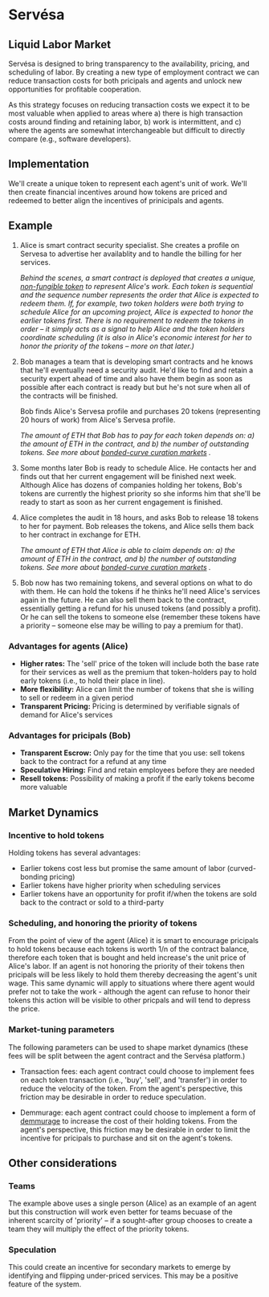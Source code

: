 # Servésa

## Liquid Labor Market

Servésa is designed to bring transparency to the availability, pricing, and scheduling of labor. By creating a new type of employment contract we can reduce transaction costs for both pricipals and agents and unlock new opportunities for profitable cooperation. 

As this strategy focuses on reducing transaction costs we expect it to be most valuable when applied to areas where a) there is high transaction costs around finding and retaining labor, b) work is intermittent, and c) where the agents are somewhat interchangeable but difficult to directly compare (e.g., software developers).

## Implementation

We'll create a unique token to represent each agent's unit of work. We'll then create financial incentives around how tokens are priced and redeemed to better align the incentives of prinicipals and agents.

## Example

1.  Alice is smart contract security specialist. She creates a profile on Servesa to advertise her availablity and to handle the billing for her services.

    _Behind the scenes, a smart contract is deployed that creates a unique, [non-fungible token](https://hackernoon.com/an-overview-of-non-fungible-tokens-5f140c32a70a) to represent Alice's work. Each token is sequential and the sequence number represents the order that Alice is expected to redeem them. If, for example, two token holders were both trying to schedule Alice for an upcoming project, Alice is expected to honor the earlier tokens first. There is no requirement to redeem the tokens in order – it simply acts as a signal to help Alice and the token holders coordinate scheduling (it is also in Alice's economic interest for her to honor the priority of the tokens – more on that later.)_

2.  Bob manages a team that is developing smart contracts and he knows that he'll eventually need a security audit. He'd like to find and retain a security expert ahead of time and also have them begin as soon as possible after each contract is ready but but he's not sure when all of the contracts will be finished.

    Bob finds Alice's Servesa profile and purchases 20 tokens (representing 20 hours of work) from Alice's Servesa profile.

    _The amount of ETH that Bob has to pay for each token depends on: a) the amount of ETH in the contract, and b) the number of outstanding tokens. See more about [bonded-curve curation markets](https://medium.com/@simondlr/tokens-2-0-curved-token-bonding-in-curation-markets-1764a2e0bee5|) ._

3.  Some months later Bob is ready to schedule Alice. He contacts her and finds out that her current engagement will be finished next week. Although Alice has dozens of companies holding her tokens, Bob's tokens are currently the highest priority so she informs him that she'll be ready to start as soon as her current engagement is finished.

4.  Alice completes the audit in 18 hours, and asks Bob to release 18 tokens to her for payment. Bob releases the tokens, and Alice sells them back to her contract in exchange for ETH.

    _The amount of ETH that Alice is able to claim depends on: a) the amount of ETH in the contract, and b) the number of outstanding tokens. See more about [bonded-curve curation markets](https://medium.com/@simondlr/tokens-2-0-curved-token-bonding-in-curation-markets-1764a2e0bee5|) ._

5.  Bob now has two remaining tokens, and several options on what to do with them. He can hold the tokens if he thinks he'll need Alice's services again in the future. He can also sell them back to the contract, essentially getting a refund for his unused tokens (and possibly a profit). Or he can sell the tokens to someone else (remember these tokens have a priority – someone else may be willing to pay a premium for that).

### Advantages for agents (Alice)

- **Higher rates:** The 'sell' price of the token will include both the base rate for their services as well as the premium that token-holders pay to hold early tokens (i.e., to hold their place in line).
- **More flexibility:** Alice can limit the number of tokens that she is willing to sell or redeem in a given period
- **Transparent Pricing:** Pricing is determined by verifiable signals of demand for Alice's services

### Advantages for pricipals (Bob)

- **Transparent Escrow:** Only pay for the time that you use: sell tokens back to the contract for a refund at any time
- **Speculative Hiring:** Find and retain employees before they are needed
- **Resell tokens:** Possibility of making a profit if the early tokens become more valuable

## Market Dynamics

### Incentive to hold tokens

Holding tokens has several advantages:
- Earlier tokens cost less but promise the same amount of labor (curved-bonding pricing)
- Earlier tokens have higher priority when scheduling services
- Earlier tokens have an opportunity for profit if/when the tokens are sold back to the contract or sold to a third-party

### Scheduling, and honoring the priority of tokens

From the point of view of the agent (Alice) it is smart to encourage pricipals to hold tokens because each tokens is worth 1/n of the contract balance, therefore each token that is bought and held increase's the unit price of Alice's labor. If an agent is not honoring the priority of their tokens then pricipals will be less likely to hold them thereby decreasing the agent's unit wage. This same dynamic will apply to situations where there agent would prefer not to take the work - although the agent can refuse to honor their tokens this action will be visible to other pricpals and will tend to depress the price.

### Market-tuning parameters

The following parameters can be used to shape market dynamics (these fees will be split between the agent contract and the Servésa platform.)

*   Transaction fees: each agent contract could choose to implement fees on each token transaction (i.e., 'buy', 'sell', and 'transfer') in order to reduce the velocity of the token. From the agent's perspective, this friction may be desirable in order to reduce speculation.

*   Demmurage: each agent contract could choose to implement a form of [demmurage](https://en.wikipedia.org/wiki/Demurrage_(currency)) to increase the cost of their holding tokens. From the agent's perspective, this friction may be desirable in order to limit the incentive for pricipals to purchase and sit on the agent's tokens.

## Other considerations

### Teams

The example above uses a single person (Alice) as an example of an agent but this construction will work even better for teams becuase of the inherent scarcity of 'priority' – if a sought-after group chooses to create a team they will multiply the effect of the priority tokens.

### Speculation

This could create an incentive for secondary markets to emerge by identifying and flipping under-priced services. This may be a positive feature of the system.
